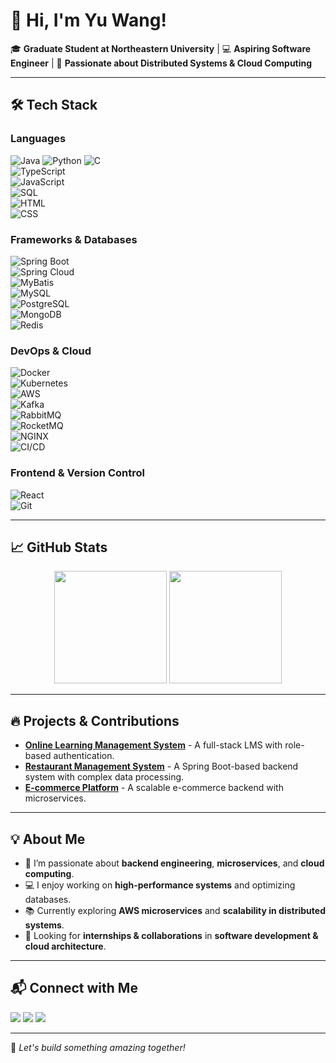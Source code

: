 # 👋 Hi, I'm Yu Wang! 

🎓 **Graduate Student at Northeastern University** | 💻 **Aspiring Software Engineer** | 🚀 **Passionate about Distributed Systems & Cloud Computing**

---

## 🛠️ Tech Stack

### **Languages**  
![Java](https://img.shields.io/badge/Java-ED8B00?style=flat&logo=openjdk&logoColor=white) 
![Python](https://img.shields.io/badge/Python-3776AB?style=flat&logo=python&logoColor=white) 
![C](https://img.shields.io/badge/C-00599C?style=flat&logo=c&logoColor=white)  
![TypeScript](https://img.shields.io/badge/TypeScript-3178C6?style=flat&logo=typescript&logoColor=white)  
![JavaScript](https://img.shields.io/badge/JavaScript-F7DF1E?style=flat&logo=javascript&logoColor=black)  
![SQL](https://img.shields.io/badge/SQL-4479A1?style=flat&logo=mysql&logoColor=white)  
![HTML](https://img.shields.io/badge/HTML5-E34F26?style=flat&logo=html5&logoColor=white)  
![CSS](https://img.shields.io/badge/CSS3-1572B6?style=flat&logo=css3&logoColor=white)  

### **Frameworks & Databases**  
![Spring Boot](https://img.shields.io/badge/Spring%20Boot-6DB33F?style=flat&logo=spring&logoColor=white)  
![Spring Cloud](https://img.shields.io/badge/Spring%20Cloud-6DB33F?style=flat&logo=spring&logoColor=white)  
![MyBatis](https://img.shields.io/badge/MyBatis-000000?style=flat)  
![MySQL](https://img.shields.io/badge/MySQL-4479A1?style=flat&logo=mysql&logoColor=white)  
![PostgreSQL](https://img.shields.io/badge/PostgreSQL-4169E1?style=flat&logo=postgresql&logoColor=white)  
![MongoDB](https://img.shields.io/badge/MongoDB-4EA94B?style=flat&logo=mongodb&logoColor=white)  
![Redis](https://img.shields.io/badge/Redis-DC382D?style=flat&logo=redis&logoColor=white)  

### **DevOps & Cloud**  
![Docker](https://img.shields.io/badge/Docker-2496ED?style=flat&logo=docker&logoColor=white)  
![Kubernetes](https://img.shields.io/badge/Kubernetes-326CE5?style=flat&logo=kubernetes&logoColor=white)  
![AWS](https://img.shields.io/badge/AWS-232F3E?style=flat&logo=amazon-aws&logoColor=white)  
![Kafka](https://img.shields.io/badge/Apache%20Kafka-231F20?style=flat&logo=apache-kafka&logoColor=white)  
![RabbitMQ](https://img.shields.io/badge/RabbitMQ-FF6600?style=flat&logo=rabbitmq&logoColor=white)  
![RocketMQ](https://img.shields.io/badge/RocketMQ-F47C20?style=flat)  
![NGINX](https://img.shields.io/badge/NGINX-009639?style=flat&logo=nginx&logoColor=white)  
![CI/CD](https://img.shields.io/badge/CI/CD-0A66C2?style=flat)  

### **Frontend & Version Control**  
![React](https://img.shields.io/badge/React-61DAFB?style=flat&logo=react&logoColor=black)  
![Git](https://img.shields.io/badge/Git-F05032?style=flat&logo=git&logoColor=white)  

---

## 📈 GitHub Stats  
<p align="center">
  <img src="https://github-readme-stats.vercel.app/api?username=your-github-username&show_icons=true&theme=radical" height="180"/>
  <img src="https://github-readme-streak-stats.herokuapp.com/?user=your-github-username&theme=radical" height="180"/>
</p>

---

## 🔥 Projects & Contributions
- **[Online Learning Management System](https://github.com/your-github-username/lms-app)** - A full-stack LMS with role-based authentication.
- **[Restaurant Management System](https://github.com/your-github-username/restaurant-management)** - A Spring Boot-based backend system with complex data processing.
- **[E-commerce Platform](https://github.com/your-github-username/ecommerce-app)** - A scalable e-commerce backend with microservices.

---

## 💡 About Me
- 🎯 I’m passionate about **backend engineering**, **microservices**, and **cloud computing**.  
- 💻 I enjoy working on **high-performance systems** and optimizing databases.  
- 📚 Currently exploring **AWS microservices** and **scalability in distributed systems**.  
- 🚀 Looking for **internships & collaborations** in **software development & cloud architecture**.  

---

## 📬 Connect with Me  
<p align="left">
  <a href="mailto:your-email@example.com"><img src="https://img.shields.io/badge/Email-D14836?style=flat&logo=gmail&logoColor=white"></a>
  <a href="https://www.linkedin.com/in/your-linkedin-profile"><img src="https://img.shields.io/badge/LinkedIn-0077B5?style=flat&logo=linkedin&logoColor=white"></a>
  <a href="https://github.com/your-github-username"><img src="https://img.shields.io/badge/GitHub-100000?style=flat&logo=github&logoColor=white"></a>
</p>

---

🚀 *Let's build something amazing together!*  
